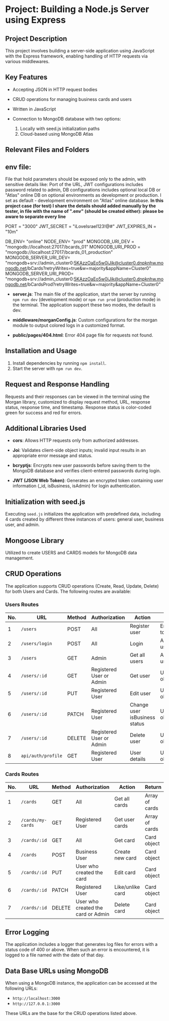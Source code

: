 # Project: Building a Node.js Server using Express

## Project Description

This project involves building a server-side application using JavaScript with the Express framework, enabling handling of HTTP requests via various middlewares.

## Key Features


- Accepting JSON in HTTP request bodies
- CRUD operations for managing business cards and users

- Written in JavaScript
- Connection to MongoDB database with two options:
  1. Locally with seed.js initialization paths
  2. Cloud-based using MongoDB Atlas

## Relevant Files and Folders

## env file:
File that hold parameters should be exposed only to the admin, with sensitive details like:
Port of the URL, JWT configurations includes password related to admin, DB configurations includes optional local DB or "Atlas" online DB on optional environments as development or production. I set as default - development environment on "Atlas" online database.
**In this project case (for test) I share the details should added manually by the tester, in file with the name of ".env" (should be created either):**
**please be aware to separate every line**

PORT = "3000"
JWT_SECRET = "iLoveIsrael123!@#"
JWT_EXPIRES_IN = "10m"

DB_ENV= "online"
NODE_ENV= "prod"
MONGODB_URI_DEV = "mongodb://localhost:27017/bcards_01"
MONGODB_URI_PROD = "mongodb://localhost:27017/bcards_01_production"
MONGODB_SERVER_URI_DEV= "mongodb+srv://admin_cluster0:5KAzzOaEo5w0iJik@cluster0.dnpknhw.mongodb.net/bCards?retryWrites=true&w=majority&appName=Cluster0"
MONGODB_SERVER_URI_PROD= "mongodb+srv://admin_cluster0:5KAzzOaEo5w0iJik@cluster0.dnpknhw.mongodb.net/bCardsProd?retryWrites=true&w=majority&appName=Cluster0"

- **server.js**: The main file of the application, start the server by running `npm run dev` (development mode) or `npm run prod` (production mode) in the terminal. The application support these two modes, the default is dev.
- **middleware/morganConfig.js**: Custom configurations for the morgan module to output colored logs in a customized format.

- **public/pages/404.html**: Error 404 page file for requests not found.

## Installation and Usage

1. Install dependencies by running `npm install`.
2. Start the server with `npm run dev`.

## Request and Response Handling

Requests and their responses can be viewed in the terminal using the Morgan library, customized to display request method, URL, response status, response time, and timestamp. Response status is color-coded green for success and red for errors.

## Additional Libraries Used


- **cors**: Allows HTTP requests only from authorized addresses.
- **Joi**: Validates client-side object inputs; invalid input results in an appropriate error message and status.

- **bcryptjs**: Encrypts new user passwords before saving them to the MongoDB database and verifies client-entered passwords during login.
- **JWT (JSON Web Token)**: Generates an encrypted token containing user information (_id, isBusiness, isAdmin) for login authentication.

## Initialization with seed.js

Executing `seed.js` initializes the application with predefined data, including 4 cards created by different three instances of users: general user, business user, and admin.

## Mongoose Library

Utilized to create USERS and CARDS models for MongoDB data management.

## CRUD Operations

The application supports CRUD operations (Create, Read, Update, Delete) for both Users and Cards. The following routes are available:

### Users Routes

| No. | URL               | Method | Authorization            | Action                        | Return               |
|-----|-------------------|--------|--------------------------|------------------------------ |----------------------|
| 1   | `/users`       	  | POST   | All                      | Register user                 | Encrypted token      |
| 2   | `/users/login`    | POST   | All                      | Login                         | Array of users       |
| 3   | `/users`          | GET    | Admin                    | Get all users                 | Array of users       |
| 4   | `/users/:id`      | GET    | Registered User or Admin | Get user                      | User object          |
| 5   | `/users/:id`      | PUT    | Registered User          | Edit user                     | User object          |
| 6   | `/users/:id`      | PATCH  | Registered User          | Change user isBusiness status | User object          |
| 7   | `/users/:id`      | DELETE | Registered User or Admin | Delete user                   | User object          |
| 8   | `api/auth/profile`| GET    | Registered User          | User details                  | User object          |

### Cards Routes

| No. | URL                  | Method | Authorization                      | Action             | Return               |
|-----|----------------------|--------|----------------------------------  |--------------------|----------------------|
| 1   | `/cards`             | GET    | All                                | Get all cards      | Array of cards       |
| 2   | `/cards/my-cards`    | GET    | Registered User                    | Get user cards     | Array of cards       |
| 3   | `/cards/:id`         | GET    | All                                | Get card           | Card object          |
| 4   | `/cards`             | POST   | Business User                      | Create new card    | Card object          |
| 5   | `/cards/:id`         | PUT    | User who created the card          | Edit card          | Card object          |
| 6   | `/cards/:id`         | PATCH  | Registered User                    | Like/unlike card   | Card object          |
| 7   | `/cards/:id`         | DELETE | User who created the card or Admin | Delete card        | Card object          |

## Error Logging

The application includes a logger that generates log files for errors with a status code of 400 or above. When such an error is encountered, it is logged to a file named with the date of that day.

## Data Base URLs using MongoDB

When using a MongoDB instance, the application can be accessed at the following URLs:

- `http://localhost:3000`
- `http://127.0.0.1:3000`

These URLs are the base for the CRUD operations listed above.

